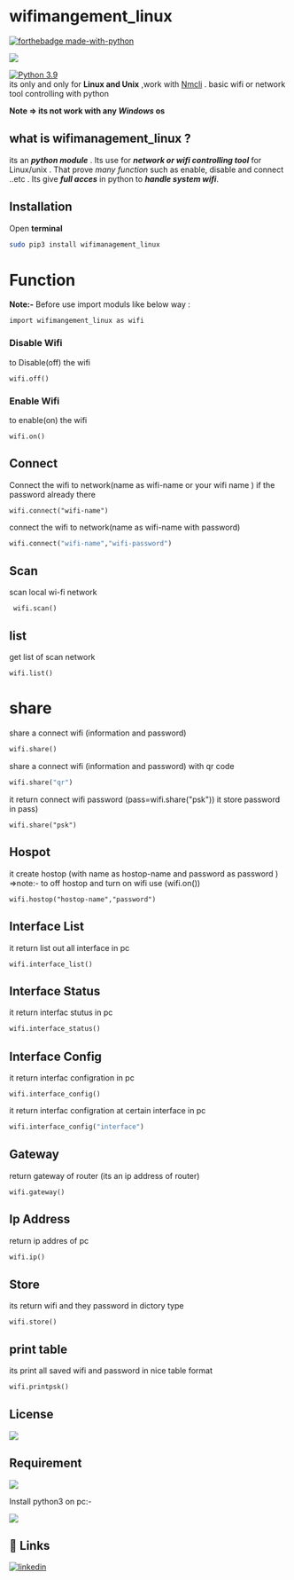 # wifimangement_linux

[![forthebadge made-with-python](http://ForTheBadge.com/images/badges/made-with-python.svg)](https://www.python.org/)                 

![](https://img.shields.io/badge/Linux-FCC624?style=for-the-badge&logo=linux&logoColor=black)

[![Python 3.9](https://img.shields.io/badge/python-3.9-blue.svg)](https://www.python.org/downloads/release/python-360/)   
its only and only for **Linux and Unix** ,work with [Nmcli](https://access.redhat.com/documentation/en-us/red_hat_enterprise_linux/7/html/networking_guide/sec-network_bridging_using_the_networkmanager_command_line_tool_nmcli0) .
basic wifi or network tool controlling with python

**Note => its not work with any _Windows_ os**
## what is wifimanagement_linux ?
its an **_python module_** .
Its use for **_network or wifi controlling tool_** for  Linux/unix .
That prove  _many function_ such as enable, disable and connect ..etc .
Its give **_full acces_** in python to **_handle system wifi_**.

## Installation
Open **terminal**
``` bash
sudo pip3 install wifimanagement_linux
```

# Function
**Note:-**   Before use import moduls like below way :
``` python3
import wifimangement_linux as wifi 
```
### Disable Wifi
to Disable(off) the wifi
``` python3
wifi.off()
```
### Enable Wifi
to enable(on) the wifi
``` python3
wifi.on()
```
## Connect

Connect the wifi to network(name as wifi-name or your wifi name ) if the password already there
```python3
wifi.connect("wifi-name")
```
connect the wifi to network(name as wifi-name with password) 
```python
wifi.connect("wifi-name","wifi-password")
```
## Scan
scan local wi-fi network
```python3
 wifi.scan()
```
## list
get list of scan network
```python3
wifi.list()
```
# share
share a connect wifi (information  and password)
```python
wifi.share()
```
share a connect wifi (information  and password) with qr code 
```python
wifi.share("qr")
```
it return connect wifi password (pass=wifi.share("psk")) it store password in pass)
```python3
wifi.share("psk")
```
## Hospot
it create hostop (with name as hostop-name and password as password ) =>note:- to off hostop and turn on wifi use (wifi.on())
```python3
wifi.hostop("hostop-name","password")
```
## Interface List
it return list out all  interface in pc 
```python3
wifi.interface_list()
```
## Interface Status
it return   interfac stutus  in pc 
``` python
wifi.interface_status()
```
## Interface Config
it return   interfac configration in pc 
```python3
wifi.interface_config()
```
it return   interfac configration at certain interface in pc 
```python
wifi.interface_config("interface")
```
## Gateway
return gateway of router (its an ip address of router)
```python3
wifi.gateway()
```
## Ip Address
return ip addres of pc
```python
wifi.ip()
```
## Store
its return wifi and they password in dictory type
```python3
wifi.store()
```
## print table 
its print all saved wifi and password in nice table format
```python
wifi.printpsk()
```
## License
[![](https://img.shields.io/github/license/prajwalkedari/wifi-password?style=plastic)](https://github.com/prajwalkedari/wifimangement_linux/blob/main/LICENSE)
## Requirement

![](https://img.shields.io/badge/Python-3776AB?style=for-the-badge&logo=python&logoColor=white) 

Install python3 on pc:-

![](https://img.shields.io/badge/Linux-FCC624?style=for-the-badge&logo=linux&logoColor=black)

  
## 🔗 Links
[![linkedin](https://img.shields.io/badge/GitHub-100000?style=for-the-badge&logo=github&logoColor=white)](https://github.com/prajwalkedari/wifimangement_linux)
